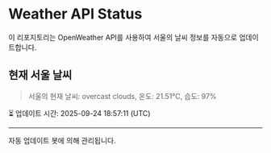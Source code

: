 
# Weather API Status

이 리포지토리는 OpenWeather API를 사용하여 서울의 날씨 정보를 자동으로 업데이트합니다.

## 현재 서울 날씨
> 서울의 현재 날씨: overcast clouds, 온도: 21.51°C, 습도: 97%

⏳ 업데이트 시간: 2025-09-24 18:57:11 (UTC)

---
자동 업데이트 봇에 의해 관리됩니다.
